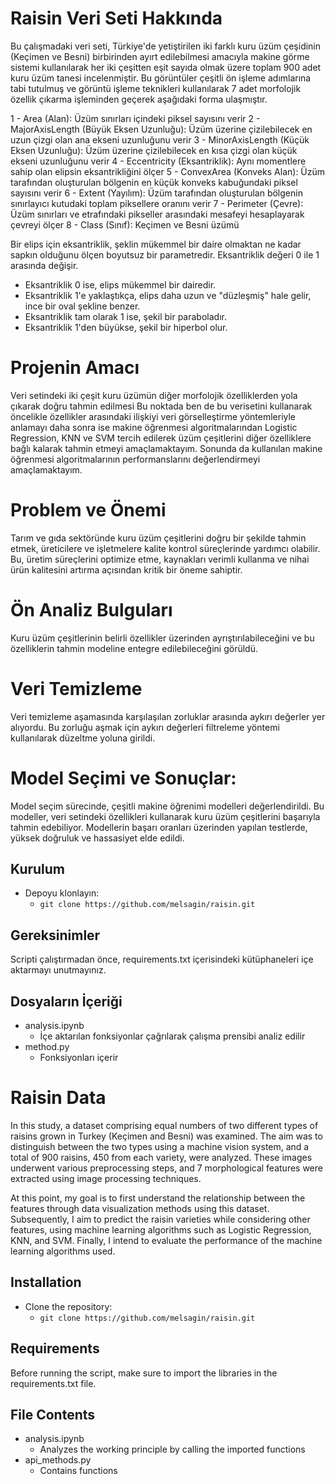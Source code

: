 # Raisin Veri Seti Hakkında
Bu çalışmadaki veri seti, Türkiye'de yetiştirilen iki farklı kuru üzüm çeşidinin (Keçimen ve Besni) birbirinden ayırt edilebilmesi amacıyla makine görme sistemi kullanılarak her iki çeşitten eşit sayıda olmak üzere toplam 900 adet kuru üzüm tanesi incelenmiştir. Bu görüntüler çeşitli ön işleme adımlarına tabi tutulmuş ve görüntü işleme teknikleri kullanılarak 7 adet morfolojik özellik çıkarma işleminden geçerek aşağıdaki forma ulaşmıştır.

1 - Area (Alan): Üzüm sınırları içindeki piksel sayısını verir
2 - MajorAxisLength (Büyük Eksen Uzunluğu): Üzüm üzerine çizilebilecek en uzun çizgi olan ana ekseni uzunluğunu verir
3 - MinorAxisLength (Küçük Eksen Uzunluğu): Üzüm üzerine çizilebilecek en kısa çizgi olan küçük ekseni uzunluğunu verir
4 - Eccentricity (Eksantriklik): Aynı momentlere sahip olan elipsin eksantrikliğini ölçer
5 - ConvexArea (Konveks Alan): Üzüm tarafından oluşturulan bölgenin en küçük konveks kabuğundaki piksel sayısını verir
6 - Extent (Yayılım): Üzüm tarafından oluşturulan bölgenin sınırlayıcı kutudaki toplam piksellere oranını verir
7 - Perimeter (Çevre): Üzüm sınırları ve etrafındaki pikseller arasındaki mesafeyi hesaplayarak çevreyi ölçer
8 - Class (Sınıf): Keçimen ve Besni üzümü

Bir elips için eksantriklik, şeklin mükemmel bir daire olmaktan ne kadar sapkın olduğunu ölçen boyutsuz bir parametredir. Eksantriklik değeri 0 ile 1 arasında değişir.

- Eksantriklik 0 ise, elips mükemmel bir dairedir.
- Eksantriklik 1'e yaklaştıkça, elips daha uzun ve "düzleşmiş" hale gelir, ince bir oval şekline benzer.
- Eksantriklik tam olarak 1 ise, şekil bir paraboladır. 
- Eksantriklik 1'den büyükse, şekil bir hiperbol olur.

# Projenin Amacı
Veri setindeki iki çeşit kuru üzümün diğer morfolojik özelliklerden yola çıkarak doğru tahmin edilmesi
Bu noktada ben de bu verisetini kullanarak öncelikle özellikler arasındaki ilişkiyi veri görselleştirme yöntemleriyle anlamayı daha sonra ise makine öğrenmesi algoritmalarından Logistic Regression, KNN ve SVM tercih edilerek üzüm çeşitlerini diğer özelliklere bağlı kalarak tahmin etmeyi amaçlamaktayım. Sonunda da kullanılan makine öğrenmesi algoritmalarının performanslarını değerlendirmeyi amaçlamaktayım.

# Problem ve Önemi
Tarım ve gıda sektöründe kuru üzüm çeşitlerini doğru bir şekilde tahmin etmek, üreticilere ve işletmelere kalite kontrol süreçlerinde yardımcı olabilir. Bu, üretim süreçlerini optimize etme, kaynakları verimli kullanma ve nihai ürün kalitesini artırma açısından kritik bir öneme sahiptir.

# Ön Analiz Bulguları
Kuru üzüm çeşitlerinin belirli özellikler üzerinden ayrıştırılabileceğini ve bu özelliklerin tahmin modeline entegre edilebileceğini görüldü.

# Veri Temizleme
Veri temizleme aşamasında karşılaşılan zorluklar arasında aykırı değerler yer alıyordu. Bu zorluğu aşmak için aykırı değerleri filtreleme yöntemi kullanılarak düzeltme yoluna girildi.

# Model Seçimi ve Sonuçlar:
Model seçim sürecinde, çeşitli makine öğrenimi modelleri değerlendirildi. Bu modeller, veri setindeki özellikleri kullanarak kuru üzüm çeşitlerini başarıyla tahmin edebiliyor. Modellerin başarı oranları üzerinden yapılan testlerde, yüksek doğruluk ve hassasiyet elde edildi.

## Kurulum
- Depoyu klonlayın:
    - `git clone https://github.com/melsagin/raisin.git`

## Gereksinimler
Scripti çalıştırmadan önce, requirements.txt içerisindeki kütüphaneleri içe aktarmayı unutmayınız.

## Dosyaların İçeriği
- analysis.ipynb
    - İçe aktarılan fonksiyonlar çağrılarak çalışma prensibi analiz edilir
- method.py 
    - Fonksiyonları içerir

# Raisin Data
In this study, a dataset comprising equal numbers of two different types of raisins grown in Turkey (Keçimen and Besni) was examined. The aim was to distinguish between the two types using a machine vision system, and a total of 900 raisins, 450 from each variety, were analyzed. These images underwent various preprocessing steps, and 7 morphological features were extracted using image processing techniques.

At this point, my goal is to first understand the relationship between the features through data visualization methods using this dataset. Subsequently, I aim to predict the raisin varieties while considering other features, using machine learning algorithms such as Logistic Regression, KNN, and SVM. Finally, I intend to evaluate the performance of the machine learning algorithms used.

## Installation
- Clone the repository:
    - `git clone https://github.com/melsagin/raisin.git`

## Requirements
Before running the script, make sure to import the libraries in the requirements.txt file.

## File Contents
- analysis.ipynb
    - Analyzes the working principle by calling the imported functions
- api_methods.py
    - Contains functions
